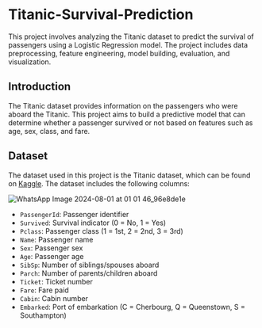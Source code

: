 # Titanic-Survival-Prediction

This project involves analyzing the Titanic dataset to predict the survival of passengers using a Logistic Regression model. The project includes data preprocessing, feature engineering, model building, evaluation, and visualization.

## Introduction

The Titanic dataset provides information on the passengers who were aboard the Titanic. This project aims to build a predictive model that can determine whether a passenger survived or not based on features such as age, sex, class, and fare.

## Dataset

The dataset used in this project is the Titanic dataset, which can be found on [Kaggle](https://www.kaggle.com/competitions/titanic/data). The dataset includes the following columns:

![WhatsApp Image 2024-08-01 at 01 01 46_96e8de1e](https://github.com/user-attachments/assets/2d007554-b5ea-4b3c-a411-42be8a7ba4a2)

- `PassengerId`: Passenger identifier
- `Survived`: Survival indicator (0 = No, 1 = Yes)
- `Pclass`: Passenger class (1 = 1st, 2 = 2nd, 3 = 3rd)
- `Name`: Passenger name
- `Sex`: Passenger sex
- `Age`: Passenger age
- `SibSp`: Number of siblings/spouses aboard
- `Parch`: Number of parents/children aboard
- `Ticket`: Ticket number
- `Fare`: Fare paid
- `Cabin`: Cabin number
- `Embarked`: Port of embarkation (C = Cherbourg, Q = Queenstown, S = Southampton)
